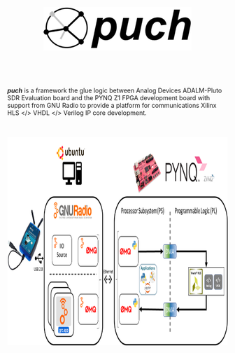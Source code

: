<p align="center">
  <img src="./doc/puch-logo-1.png">
</p>

<br>
<br>
<br>


***puch*** is a framework the glue logic between Analog Devices ADALM-Pluto SDR Evaluation board and the PYNQ Z1 FPGA development board with support from GNU Radio to provide a platform for communications Xilinx HLS </> VHDL </> Verilog IP core development.

<br>
<br>

<img align="center" width="992.25" height="474.75" src="./doc/puch-detailed-level-diagram.png">

